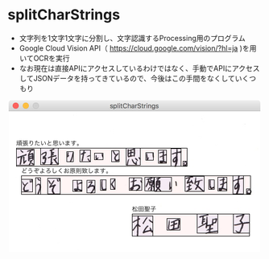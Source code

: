 # splitCharStrings
- 文字列を1文字1文字に分割し、文字認識するProcessing用のプログラム
- Google Cloud Vision API（ https://cloud.google.com/vision/?hl=ja )を用いてOCRを実行
- なお現在は直接APIにアクセスしているわけではなく、手動でAPIにアクセスしてJSONデータを持ってきているので、今後はこの手間をなくしていくつもり

<div align="CENTER">
<img src="https://github.com/nshhhin/Images/blob/master/splitChar_demo.png" width="500px" height="auto">
</div>
